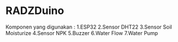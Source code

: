 # RADZDuino
Komponen yang digunakan : 
  1.ESP32
  2.Sensor DHT22
  3.Sensor Soil Moisturize
  4.Sensor NPK
  5.Buzzer
  6.Water Flow
  7.Water Pump

